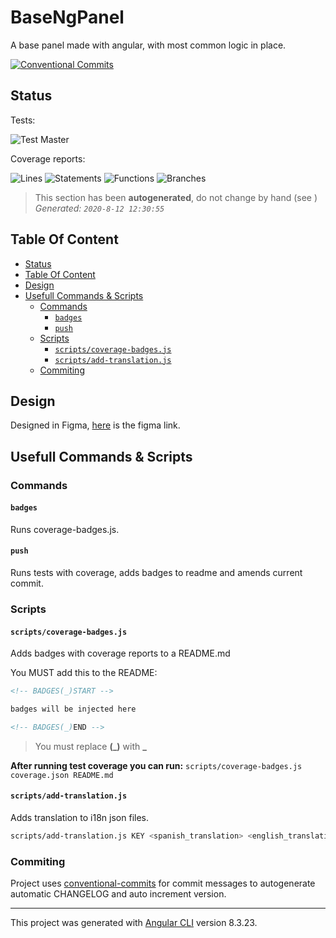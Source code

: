 # BaseNgPanel <!-- omit in toc -->

A base panel made with angular, with most common logic in place.


[![Conventional Commits](https://img.shields.io/badge/Conventional%20Commits-1.0.0-yellow.svg)](https://conventionalcommits.org)

## Status

Tests:

![Test Master](https://github.com/QbitArtifacts/trading-bots-panel/workflows/Test%20Master/badge.svg?branch=master)

Coverage reports:

<!-- BADGES_START -->

![Lines](<https://img.shields.io/badge/Lines-627/656%20(95.58)-success>)
![Statements](<https://img.shields.io/badge/Statements-738/767%20(96.22)-success>)
![Functions](<https://img.shields.io/badge/Functions-192/206%20(93.2)-success>)
![Branches](<https://img.shields.io/badge/Branches-80/93%20(86.02)-success>)

> This section has been **autogenerated**, do not change by hand (see []())  
> _Generated: `2020-8-12 12:30:55`_

<!-- BADGES_END -->

## Table Of Content

- [Status](#status)
- [Table Of Content](#table-of-content)
- [Design](#design)
- [Usefull Commands & Scripts](#usefull-commands--scripts)
  - [Commands](#commands)
    - [`badges`](#badges)
    - [`push`](#push)
  - [Scripts](#scripts)
    - [`scripts/coverage-badges.js`](#scriptscoverage-badgesjs)
    - [`scripts/add-translation.js`](#scriptsadd-translationjs)
  - [Commiting](#commiting)

## Design

Designed in Figma, [here](https://www.figma.com/file/VgAOHfouTCZijHjdOXOHDE/Bots-Panel-Prototype) is the figma link.

## Usefull Commands & Scripts

### Commands

#### `badges`

Runs coverage-badges.js.

#### `push`

Runs tests with coverage, adds badges to readme and amends current commit.

### Scripts

#### `scripts/coverage-badges.js`

Adds badges with coverage reports to a README.md

You MUST add this to the README:

```md
<!-- BADGES(_)START -->

badges will be injected here

<!-- BADGES(_)END -->
```

> You must replace **(\_)** with **\_**

**After running test coverage you can run:** `scripts/coverage-badges.js coverage.json README.md`

#### `scripts/add-translation.js`

Adds translation to i18n json files.

```sh
scripts/add-translation.js KEY <spanish_translation> <english_translation>
```

### Commiting

Project uses [conventional-commits](https://www.conventionalcommits.org/en/v1.0.0/) for commit messages to autogenerate automatic CHANGELOG and auto increment version.


****

This project was generated with [Angular CLI](https://github.com/angular/angular-cli) version 8.3.23.
